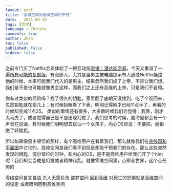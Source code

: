 ```yaml
---
layout: post
title: "高维空间对低维空间的干预"
date:   2021-06-30
tags: [哲学]
language : Chinese
comments: true
author: Zhen
toc: false
published: false
hidden: false
---
```

之前专门买了Netflix会员体验了一把互动版[黑镜：潘达斯奈基](https://zh.wikipedia.org/wiki/%E9%BB%91%E9%95%9C%EF%BC%9A%E6%BD%98%E8%BE%BE%E6%96%AF%E5%A5%88%E5%9F%BA)，今天又重温了一遍[所有可能的复刻版](https://www.pangzitv.com/vod-play-id-28783-src-1-num-1.html)，有点瘆人，尤其是当男主被电脑提示有人通过Netflix操控他的时候，本来可能我们代入的是男主，结果忽然我们成了上帝，不禁让我们想，我们是不是也可能就像男主这样，而我们之上还有高维的上帝，只是我们不自知。

你有过类似的经验吗？找了很久的钥匙，家里翻了底朝天没找到，吃了个饭回来，忽然钥匙就在茶几上；有时候抬眼看了下表，明明记得刚才已经11点半了，再看的时候却变成11点25。 类似的事情还有很多，大多数时候我们会觉得：我靠，刚才太马虎了，或者觉得自己是不是出现幻觉了。我们思考的时候，脑海里都会有一个声音在说话，有时候我们明明想去搭讪一个女孩子，内心OS却说：不要把，她拒绝了好尴尬。

所以如果像男主顿悟的那样，有个高维用户在看着我们，那么就像我们在[直线国和平面国](/直线国和平面国)中讨论的，高维空间是我们看不到但是却能干预我们的存在。那么这些突然发现的钥匙，偶尔错位的时钟，和内心的OS，是不是高维用户给我们开了个hint呢？我们却会当成是幻觉或者精神错乱。就像零维空间里，点即全世界，这个点任何的

零维空间自言自语
杀人无需负责
盗梦空间 回到高维
对死亡的恐惧就是高维空间的设定
或者限制回到高维空间
<!--stackedit_data:
eyJoaXN0b3J5IjpbLTM0MTU3ODY0MiwxNTczNjQwNjEzLC0xMD
A4NzY4NTU3XX0=
-->